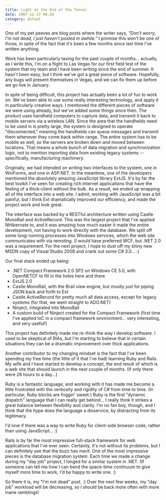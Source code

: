 ```yaml
---
title: Light at the End of the Tunnel
date: 2007-12-17 00:29
category: dotnet
---
```


<span class='drop-cap'>One of my pet peeves</span> are blog posts where the writer says, *"Don't worry, I'm not dead, I just haven't posted in awhile."* I promise this won't be one of those, in spite of the fact that it's been a few months since last time I've written anything.

Work has been particularly taxing for the past couple of months... actually, as I write this, I'm on a flight to Las Vegas for our first field test of the system that my team and I have been writing since the end of summer. It hasn't been easy, but I think we've got a great piece of software. Hopefully, any bugs will present themselves in Vegas, and we can fix them up before we go live in January.

In spite of being difficult, this project has actually been a lot of fun to work on. We've been able to use some really interesting technology, and apply it in particularly creative ways. I mentioned the different pieces of software we were using already, but we've added some things since then. The product uses handheld computers to capture data, and transmit it back to mobile servers via a wireless LAN. Since the area that the handhelds need to be used in is pretty large, the system is designed to operate "disconnected," meaning the handhelds can queue messages and transmit them whenever they come back within range. The entire system has to be mobile as well, so the servers are broken down and moved between locations. That means a whole bunch of data migration and synchronization logic, not to mention importing data from existing legacy systems -- specifically, manufacturing machinery.

Originally, we had intended on writing two interfaces to the system, one in WinForms, and one in ASP.NET. In the meantime, one of the developers mentioned the absolutely amazing JavaScript library ExtJS. It's by far the best toolkit I've seen for creating rich Internet applications that have the feeling of a thick-client without the bulk. As a result, we ended up wrapping all of the interface into a web site. I admit, working with JavaScript was a bit painful, but I think Ext dramatically improved our efficiency, and made the project work and look great.

The interface was backed by a RESTful architecture written using Castle MonoRail and ActiveRecord. This was the largest project that I've applied NHibernate to, and it was amazing how much easier it made the entire development, not having to work directly with the database. We split off some long-running processes into Windows services, which the web site communicates with via remoting. (I would have preferred WCF, but .NET 2.0 was a requirement. For the next project, I hope to dust off my shiny new MSDN copy of Visual Studio 2008 and crank out some C# 3.0... :)

Our final stack ended up being:

* .NET Compact Framework 2.0 SP2 on Windows CE 5.0, with OpenNETCF to fill in the holes here and there
* ExtJS 2.0
* Castle MonoRail, with the Brail view engine, but mostly just for piping JSON back and forth to Ext
* Castle ActiveRecord for pretty much all data access, except for legacy systems (for that, we went straight to ADO.NET)
* Ninject, integrated into MonoRail
* A custom build of Ninject created for the Compact Framework (first time I've applied IoC in a compact framework environment... very interesting, and very useful!)

This project has definitely made me re-think the way I develop software. I used to be skeptical of RIAs, but I'm starting to believe that in certain situations they can be a dramatic improvement over thick applications.

Another contributor to my changing mindset is the fact that I've been spending my free time (the little of it that I've had) learning Ruby and Rails. My wife and I have started to develop a concept, the end result of which is a web site that should launch in the next couple of months. (If only there were 28 hours to a day...)

Ruby is a fantastic language, and working with it has made me become a little frustrated with the verbosity and rigidity of C# from time to time. (In particular, Ruby blocks are friggin' sweet.) Ruby is the first "dynamic dispatch" language that I can really get behind... I really think it strikes a great balance between flexibility and clarity. I'm no fan boy, though, and I think that the hype does the language a disservice, by distracting from its legitimacy.

I'd love if there was a way to write Ruby for client-side browser code, rather than using JavaScript... :)

Rails is by far the most impressive full-stack framework for web applications that I've ever seen. Certainly, it's not without its problems, but I can definitely see that the buzz has merit. One of the most impressive pieces is the database migration system. Each time we made a change during my "day job" project, I longed for a similar system in .NET. (If someone can tell me how I can bend the space-time continuum to give myself more time to work, I'd be happy to write one. :)

So there it is, my "I'm not dead" post. :) Over the next few weeks, my "day job" workload will be decreasing, so I should be back more often with more inane ramblings!
